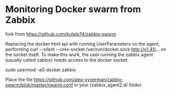 # Monitoring Docker swarm from Zabbix

fork from https://github.com/kulpin74/zabbix-swarm

Replacing the docker html api with running UserParameters on the agent, performing curl --silent --unix-socket /var/run/docker.sock http://v1.41/... on the socket itself.
To make this work, the user running the zabbix agent (usually called zabbix) needs access to the docker socket. 

sudo usermod -aG docker zabbix


Place the file https://github.com/alex-vyverman/zabbix-swarm/blob/master/swarm.conf in your /zabbix_agent2.d/ folder.
